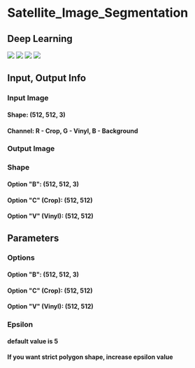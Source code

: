 # Satellite_Image_Segmentation


## Deep Learning
<img src="https://img.shields.io/badge/opencv-5C3EE8?style=for-the-badge&logo=opencv&logoColor=white"> <img src="https://img.shields.io/badge/tensorflow-FF6F00?style=for-the-badge&logo=opencv&logoColor=white"> <img src="https://img.shields.io/badge/python-3776AB?style=for-the-badge&logo=opencv&logoColor=white"> <img src="https://img.shields.io/badge/numpy-013243?style=for-the-badge&logo=opencv&logoColor=white">


## Input, Output Info

### Input Image 
#### Shape: (512, 512, 3)
#### Channel: R - Crop, G - Vinyl, B - Background

### Output Image
### Shape
#### Option "B": (512, 512, 3) 
#### Option "C" (Crop): (512, 512) 
#### Option "V" (Vinyl): (512, 512) 

## Parameters

### Options
#### Option "B": (512, 512, 3) 
#### Option "C" (Crop): (512, 512) 
#### Option "V" (Vinyl): (512, 512) 

### Epsilon
#### default value is 5
#### If you want strict polygon shape, increase epsilon value
